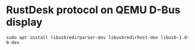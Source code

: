 # RustDesk protocol on QEMU D-Bus display

```
sudo apt install libusbredirparser-dev libusbredirhost-dev libusb-1.0-0-dev
```
